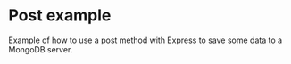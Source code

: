 # Post example

Example of how to use a post method with Express to save some data to a MongoDB server.
